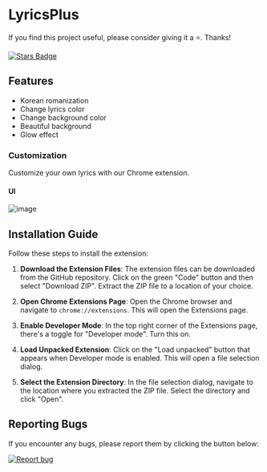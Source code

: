 # LyricsPlus
If you find this project useful, please consider giving it a ⭐️. Thanks!

[![Stars Badge](https://img.shields.io/github/stars/dupitydumb/LyricsPlus-Spotify?style=social)](https://github.com/dupitydumb/LyricsPlus-Spotify)
## Features
* Korean romanization
* Change lyrics color
* Change background color
* Beautiful background
* Glow effect

### Customization

Customize your own lyrics with our Chrome extension. 


#### UI
![image](https://github.com/dupitydumb/LyricsPlus-Spotify/assets/37872714/a57cf1a8-5863-4585-8b6c-f5f3640535ea)


## Installation Guide

Follow these steps to install the extension:

1. **Download the Extension Files**: The extension files can be downloaded from the GitHub repository. Click on the green "Code" button and then select "Download ZIP". Extract the ZIP file to a location of your choice.

2. **Open Chrome Extensions Page**: Open the Chrome browser and navigate to `chrome://extensions`. This will open the Extensions page.

3. **Enable Developer Mode**: In the top right corner of the Extensions page, there's a toggle for "Developer mode". Turn this on.

4. **Load Unpacked Extension**: Click on the "Load unpacked" button that appears when Developer mode is enabled. This will open a file selection dialog.

5. **Select the Extension Directory**: In the file selection dialog, navigate to the location where you extracted the ZIP file. Select the directory and click "Open".

## Reporting Bugs

If you encounter any bugs, please report them by clicking the button below:

[![Report bug](https://img.shields.io/badge/report-bug-red)](https://github.com/dupitydumb/LyricsPlus-Spotify/issues/new)
